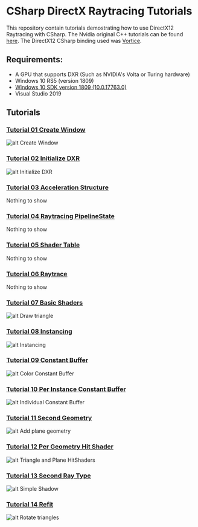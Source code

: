 # CSharp DirectX Raytracing Tutorials
This repository contain tutorials demostrating how to use DirectX12 Raytracing with CSharp. The Nvidia original C++ tutorials can be found [here](https://github.com/NVIDIAGameWorks/DxrTutorials). The DirectX12 CSharp binding used was [Vortice](https://github.com/amerkoleci/Vortice.Windows).

## Requirements:

- A GPU that supports DXR (Such as NVIDIA's Volta or Turing hardware)
- Windows 10 RS5 (version 1809)
- [Windows 10 SDK version 1809 (10.0.17763.0)](https://developer.microsoft.com/en-us/windows/downloads/sdk-archive)
- Visual Studio 2019

## Tutorials

### [Tutorial 01 Create Window](01-CreateWindow/)

![alt Create Window](https://github.com/Jorgemagic/CSharpDirectXRaytracing/blob/master/Screenshots/CreateWindow.png)

### [Tutorial 02 Initialize DXR](02-InitDXR/)

![alt Initialize DXR](https://github.com/Jorgemagic/CSharpDirectXRaytracing/blob/master/Screenshots/InitializeDXR.png)

### [Tutorial 03 Acceleration Structure](03-AccelerationStructure/)

Nothing to show

### [Tutorial 04 Raytracing PipelineState](04-RtPipelineState/)

Nothing to show

### [Tutorial 05 Shader Table](05-ShaderTable/)

Nothing to show

### [Tutorial 06 Raytrace](06-Raytrace/)

Nothing to show

### [Tutorial 07 Basic Shaders](07-BasicShaders/)

![alt Draw triangle](https://github.com/Jorgemagic/CSharpDirectXRaytracing/blob/master/Screenshots/DrawTriangle.png)

### [Tutorial 08 Instancing](08-Instancing/)

![alt Instancing](https://github.com/Jorgemagic/CSharpDirectXRaytracing/blob/master/Screenshots/Instancing.png)

### [Tutorial 09 Constant Buffer](09-ConstantBuffer/)

![alt Color Constant Buffer](https://github.com/Jorgemagic/CSharpDirectXRaytracing/blob/master/Screenshots/ConstantBuffer.png)

### [Tutorial 10 Per Instance Constant Buffer](10-PerInstanceConstantBuffer/)

![alt Individual Constant Buffer](https://github.com/Jorgemagic/CSharpDirectXRaytracing/blob/master/Screenshots/ConstantBuffers.png)

### [Tutorial 11 Second Geometry](11-SecondGeometry/)

![alt Add plane geometry](https://github.com/Jorgemagic/CSharpDirectXRaytracing/blob/master/Screenshots/Plane.png)

### [Tutorial 12 Per Geometry Hit Shader](12-PerGeometryHitShader/)

![alt Triangle and Plane HitShaders](https://github.com/Jorgemagic/CSharpDirectXRaytracing/blob/master/Screenshots/TriangleAndPlaneHitShader.png)

### [Tutorial 13 Second Ray Type](13-SecondRayType/)

![alt Simple Shadow](https://github.com/Jorgemagic/CSharpDirectXRaytracing/blob/master/Screenshots/Shadow.png)

### [Tutorial 14 Refit](14-Refit/)

![alt Rotate triangles](https://github.com/Jorgemagic/CSharpDirectXRaytracing/blob/master/Screenshots/UpdateGeometryTransform.png)
